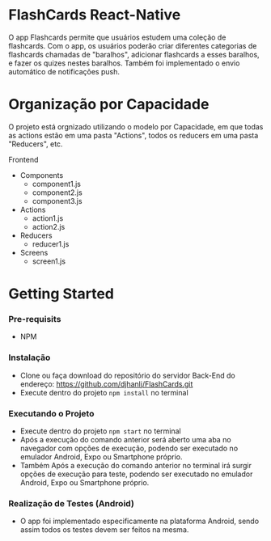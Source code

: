 # FlashCards React-Native

O app Flashcards permite que usuários estudem uma coleção de flashcards. Com o app, os usuários poderão criar diferentes categorias de flashcards chamadas de "baralhos", adicionar flashcards a esses baralhos, e fazer os quizes nestes baralhos. Também foi implementado o envio automático de notificações push.

# Organização por Capacidade

O projeto está orgnizado utilizando o modelo por Capacidade, em que todas as actions estão em uma pasta "Actions", todos os reducers em uma pasta "Reducers", etc.

Frontend

-   Components
    -   component1.js
    -   component2.js
    -   component3.js
-   Actions
    -   action1.js
    -   action2.js
-   Reducers
    -   reducer1.js
-   Screens
    -   screen1.js

# Getting Started

### Pre-requisits

-   NPM

### Instalação

-   Clone ou faça download do repositório do servidor Back-End do endereço: https://github.com/djhanlj/FlashCards.git
-   Execute dentro do projeto `npm install` no terminal

### Executando o Projeto

-   Execute dentro do projeto `npm start` no terminal
-   Após a execução do comando anterior será aberto uma aba no navegador com opções de execução, podendo ser executado no emulador Android, Expo ou Smartphone próprio.
-   Também Após a execução do comando anterior no terminal irá surgir opções de execução para teste, podendo ser executado no emulador Android, Expo ou Smartphone próprio.

### Realização de Testes (Android)

-   O app foi implementado especificamente na plataforma Android, sendo assim todos os testes devem ser feitos na mesma.
